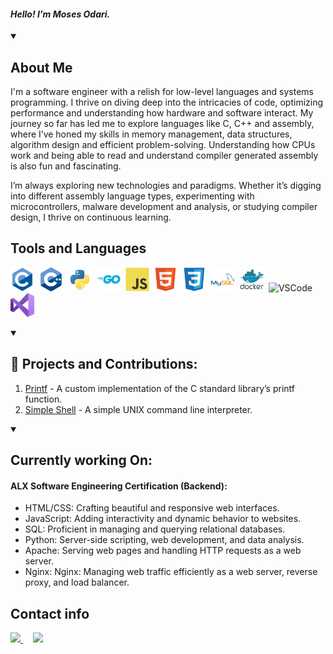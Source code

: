 _<h4>Hello! I'm Moses Odari.</h4>_

<details id=0 open>
<summary><h2>About Me</h2></summary>
<p>
I'm a software engineer with a relish for low-level languages and systems programming. I thrive on diving deep into the intricacies of code, optimizing performance and understanding how hardware and software interact. My journey so far has led me to explore languages like C, C++ and assembly, where I’ve honed my skills in memory management, data structures, algorithm design and efficient problem-solving. Understanding how CPUs work and being able to read and understand compiler generated assembly is also fun and fascinating.
	
I’m always exploring new technologies and paradigms. Whether it’s digging into different assembly language types, experimenting with microcontrollers, malware development and analysis, or studying compiler design, I thrive on continuous learning.
</p>
	<h2>Tools and Languages</h2>
	<p>
		<img alt="C" src="https://github.com/devicons/devicon/blob/master/icons/c/c-original.svg" width="38" height="38"/>&nbsp;
		<img alt="CPP" src="https://github.com/devicons/devicon/blob/master/icons/cplusplus/cplusplus-original.svg" width="38" height="38"/>&nbsp;
		<img alt="Py3" src="https://github.com/devicons/devicon/blob/master/icons/python/python-original.svg" width="38" height="38"/>&nbsp;
		<img alt="Go" src="https://github.com/devicons/devicon/blob/master/icons/go/go-original-wordmark.svg" width="38" height="38"/>&nbsp;
		<img alt="JS" src="https://github.com/devicons/devicon/blob/master/icons/javascript/javascript-original.svg" width="38" height="38"/>&nbsp;
		<img alt="HTML5" src="https://github.com/devicons/devicon/blob/master/icons/html5/html5-original.svg" width="38" height="38"/>&nbsp;
		<img  alt="CSS" src="https://github.com/devicons/devicon/blob/master/icons/css3/css3-original.svg" width="38" height="38"/>&nbsp;
		<img alt="SQL" src="https://github.com/devicons/devicon/blob/master/icons/mysql/mysql-original-wordmark.svg" width="38" height="38"/>&nbsp;
		<img alt="Docker" src="https://github.com/devicons/devicon/blob/master/icons/docker/docker-original-wordmark.svg" width="38" height="38"/>&nbsp;
		<img alt="VSCode" src="https://cdn.jsdelivr.net/gh/devicons/devicon/icons/vscode/vscode-original.svg" width="38" height="38"/>&nbsp;
		<img alt="VisualStudio" src="https://github.com/devicons/devicon/blob/master/icons/visualstudio/visualstudio-original.svg" width="38" height="38"/>&nbsp;
	</p>
</details>

<details id=2 open>
	<summary><h2>🚀 Projects and Contributions:</h2></summary>
	<ol>
		<li><a href="https://github.com/odarym/printf/">Printf</a> - A custom implementation of the C standard library’s printf function.</li>
		<li><a href="https://github.com/odarym/simple_shell">Simple Shell</a> - A simple UNIX command line interpreter.</li>
		<!--
		[Open Source Contribution]: Contributed to [Project X] by optimizing critical sections using assembly instructions.
		[Personal Project]: Built a retro-style game engine in C++, complete with sprite rendering and collision detection.
		-->
	</ol>
</details>


<details id=1 open>
	<summary><h2>Currently working On:</h2></summary>
	<h4>ALX Software Engineering Certification (Backend):</h4>
	<ul>
		<li>HTML/CSS: Crafting beautiful and responsive web interfaces.</li>
	    	<li>JavaScript: Adding interactivity and dynamic behavior to websites.</li>
		<li>SQL: Proficient in managing and querying relational databases.</li>
		<li>Python: Server-side scripting, web development, and data analysis.</li>
  		<li>Apache: Serving web pages and handling HTTP requests as a web server.</li>
    		<li>Nginx: Nginx: Managing web traffic efficiently as a web server, reverse proxy, and load balancer.</li>
       	</ul>
	<!--
 		<li>Developing a lightweight operating system kernel in C, implementing context switching and memory management.</li>
		<li>[Personal Project]: Built a retro-style game engine in C++, complete with sprite rendering and collision detection.</li>
   	-->
</details>

## <h2>Contact info</h2>
<a href="https://www.twitter.com/moseodary/">
	<img width="40px" src="https://www.vectorlogo.zone/logos/twitter/twitter-official.svg">
</a>
&nbsp;&nbsp;&nbsp;
<a href="mailto:mosesodary101@gmail.com">
	<img width="40px" src="https://www.vectorlogo.zone/logos/gmail/gmail-icon.svg">
</a>


